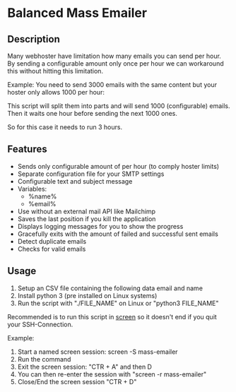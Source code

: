 # Balanced Mass Emailer

## Description

Many webhoster have limitation how many emails you can send per hour. By sending
a configurable amount only once per hour we can workaround this without hitting
this limitation.

Example: You need to send 3000 emails with the same content but your hoster only
allows 1000 per hour:

This script will split them into parts and will send 1000 (configurable) emails.
Then it waits one hour before sending the next 1000 ones.

So for this case it needs to run 3 hours.

## Features

* Sends only configurable amount of per hour (to comply hoster limits)
* Separate configuration file for your SMTP settings
* Configurable text and subject message
* Variables:
  * %name%
  * %email%
* Use without an external mail API like Mailchimp
* Saves the last position if you kill the application
* Displays logging messages for you to show the progress
* Gracefully exits with the amount of failed and successful sent emails
* Detect duplicate emails
* Checks for valid emails

## Usage

1. Setup an CSV file containing the following data email and name
2. Install python 3 (pre installed on Linux systems)
3. Run the script with "./FILE_NAME" on Linux or "python3 FILE_NAME"

Recommended is to run this script in [screen](https://wiki.ubuntuusers.de/Screen/)
so it doesn't end if you quit your SSH-Connection.

Example:
1. Start a named screen session: screen -S mass-emailer
2. Run the command
3. Exit the screen session: "CTR + A" and then D
4. You can then re-enter the session with "screen -r mass-emailer"
5. Close/End the screen session "CTR + D"